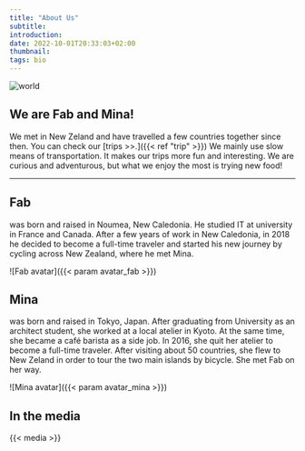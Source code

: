 ```yaml
---
title: "About Us"
subtitle: 
introduction: 
date: 2022-10-01T20:33:03+02:00
thumbnail:
tags: bio
---
```

<!-- ![Fab avatar]({{< param avatar_fabandmina >}}) -->
![world](/favicon.ico)
## We are Fab and Mina! 
We met in New Zeland and have travelled a few countries together since then. 
You can check our [trips >>.]({{< ref "trip" >}})
We mainly use slow means of transportation. It makes our trips more fun and interesting.
We are curious and adventurous, but what we enjoy the most is trying new food!

<hr>

## Fab
was born and raised in Noumea, New Caledonia. He studied IT at university in France and Canada. After a few years of work in New Caledonia, in 2018 he decided to become a full-time traveler and started his new journey by cycling across New Zealand, where he met Mina.

![Fab avatar]({{< param avatar_fab >}}) 

## Mina
was born and raised in Tokyo, Japan. After graduating from University as an architect student, she worked at a local atelier in Kyoto. At the same time, she became a café barista as a side job. In 2016, she quit her atelier to become a full-time traveler. After visiting about 50 countries, she flew to New Zeland in order to tour the two main islands by bicycle. She met Fab on her way. 

![Mina avatar]({{< param avatar_mina >}})

## In the media
{{< media >}}